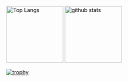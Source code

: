 <p align="left"> 
  <img alt="Top Langs" height="150px" src="https://github-readme-stats.vercel.app/api/top-langs/?username=masayan1126&layout=compact&count_private=true&show_icons=true&theme=chalk" />
  <img alt="github stats" height="150px" src="https://github-readme-stats.vercel.app/api?username=masayan1126&count_private=true&show_icons=true&show_icons=true&theme=chalk" />
</p>

[![trophy](https://github-profile-trophy.vercel.app/?username=masayan1126&theme=chalk&column=7
)](https://github.com/ryo-ma/github-profile-trophy)
